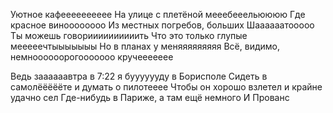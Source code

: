 Уютное кафееееееееее
На улице с плетёной мееебееельюююю
Где красное виноооооооо
Из местных погребов, больших Шаааааатооооо
Ты можешь говориииииииииить
Что это только глупые мееееечтыыыыыыы
Но в планах у меняяяяяяяяя
Всё, видимо, немноооооорогооооооо кручеееееее

Ведь заааааавтра в 7:22 я бууууууду в Борисполе
Сидеть в самолёёёёёте и думать о пилотееее
Чтобы он хорошо взлетел и крайне удачно сел
Где-нибудь в Париже, а там ещё немного
И Прованс
